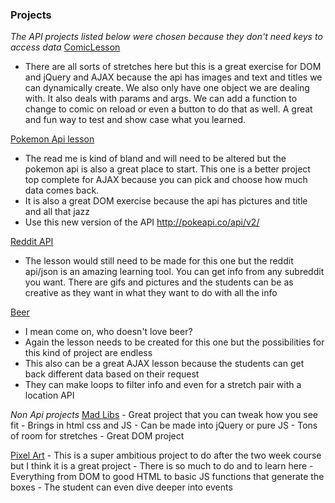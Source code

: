 ### Projects
  *The API projects listed below were chosen because they don't need keys to access data*
[ComicLesson](https://github.com/ninjames101/comicLesson)
  - There are all sorts of stretches here but this is a great exercise for DOM and jQuery and AJAX because the api has images and text and titles we can dynamically create. We also only have one object we are dealing with. It also deals with params and args. We can add a function to change to comic on reload or even a button to do that as well. A great and fun way to test and show case what you learned.

[Pokemon Api lesson](https://github.com/gSchool/ajax-drill)
  - The read me is kind of bland and will need to be altered but the pokemon api is also a great place to start. This one is a better project top complete for AJAX because you can pick and choose how much data comes back.
  - It is also a great DOM exercise because the api has pictures and title and all that jazz
  - Use this new version of the API http://pokeapi.co/api/v2/

[Reddit API](https://www.reddit.com/dev/api)
  - The lesson would still need to be made for this one but the reddit api/json is an amazing learning tool. You can get info from any subreddit you want. There are gifs and pictures and the students can be as creative as they want in what they want to do with all the info

[Beer](https://punkapi.com/documentation/v2)
  - I mean come on, who doesn't love beer?
  - Again the lesson needs to be created for this one but the possibilities for this kind of project are endless
  - This also can be a great AJAX lesson because the students can get back different data based on their request
  - They can make loops to filter info and even for a stretch pair with a location API


  *Non Api projects*
  [Mad Libs](https://github.com/gSchool/madlibs)
    - Great project that you can tweak how you see fit
    - Brings in html css and JS
    - Can be made into jQuery or pure JS
    - Tons of room for stretches
    - Great DOM project

  [Pixel Art](https://github.com/gSchool/pixel-art-maker)
    - This is a super ambitious project to do after the two week course but I think it is a great project
    - There is so much to do and to learn here
    - Everything from DOM to good HTML to basic JS functions that generate the boxes
    - The student can even dive deeper into events

    

